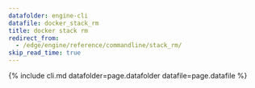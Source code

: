 ```yaml
---
datafolder: engine-cli
datafile: docker_stack_rm
title: docker stack rm
redirect_from:
  - /edge/engine/reference/commandline/stack_rm/
skip_read_time: true
---
```

<!--
Sorry, but the contents of this page are automatically generated from
Docker's source code. If you want to suggest a change to the text that appears
here, you'll need to find the string by searching this repo:

https://github.com/docker/cli
-->

{% include cli.md datafolder=page.datafolder datafile=page.datafile %}
